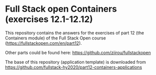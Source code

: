 # Full Stack open Containers (exercises 12.1-12.12)

This repository contains the answers for the exercises of part 12 (the Containers module)
of the Full Stack Open course (https://fullstackopen.com/en/part12).

Other parts could be found here: https://github.com/ziirou/fullstackopen

The base of this repository (application template) is downloaded from https://github.com/fullstack-hy2020/part12-containers-applications
